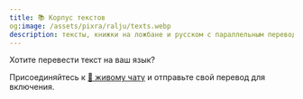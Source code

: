 ```yaml
---
title: 📚 Корпус текстов
og:image: /assets/pixra/ralju/texts.webp
description: тексты, книжки на ложбане и русском с параллельным переводом 
---
```


Хотите перевести текст на ваш язык?

Присоединяйтесь к <a href="/ru/articles/live_chat">💬 живому чату</a> и отправьте свой перевод для включения.

<!-- Export const TEXT_preface = `Нажмите кнопки, чтобы скрыть столбец на выбранном языке.<br />Хотите перевести текст на свой язык?<br/>Присоединяйтесь к <a href="${discordChatUrl}"> 💬 в чате</a> и отправьте свой перевод для включения.<br/><a href="/texts/"><button class="rounded drop-shadow bg-deep-orange-300 hover:bg-deep -orange-400 focus:bg-deep-orange-400 text-white Leading-normal select-none py-2 px-4">🔙 Все тексты</button></a>`; -->